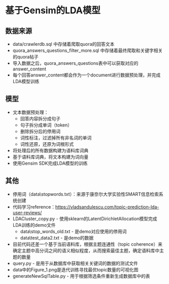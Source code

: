 # 基于Gensim的LDA模型
## 数据来源
  - data/crawlerdb.sql 中存储着爬取quora的回答文本
  - quora_answers_questions_filter_more.sql 中存储着最终爬取和关键字相关的quora帖子
  - 导入数据之后，quora_answers_questions表中可以获取对应的answer_content
  - 每个回答answer_content都会作为一个document进行数据预处理，并完成LDA模型训练
## 模型
  - 文本数据预处理：
    - 回答内容拆分成句子
    - 句子拆分成单词（token）
    - 删除拆分后的停用词
    - 词性标注，过滤掉所有非名词的单词
    - 词性还原，还原为词根形式
  - 将处理后的所有数据构建为语料库词典
  - 基于语料库词典，将文本构建为词向量
  - 使用Gensim SDK完成LDA模型的训练
## 其他
- 停用词（data\stopwords.txt）：来源于康奈尔大学实验性SMART信息检索系统创建
- 代码学习reference：https://vladsandulescu.com/topic-prediction-lda-user-reviews/
- LDACluster_copy.py - 使用sklearn的LatentDirichletAllocation模型完成LDA训练的demo文件
  - data\stop_words_old.txt - 是demo对应使用的停用词
  - data\test_data2.txt - 是demo的数据
- 目前代码还差一个基于当前语料库，根据主题连通性（topic coherence）来确定主题中高分词之间的语义相似程度，从而搜索最佳主题，确定语料库中主题的数量
- query.py - 是用于从数据库中获取相关关键词的数据的测试文件
- data中的Figure_1.png是迭代训练寻找最优topic数量的可视化图
- generateNewSqlTable.py - 用于根据筛选条件重新生成数据库中的表